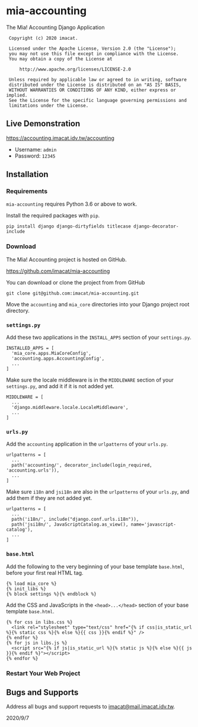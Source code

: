 # mia-accounting

The Mia! Accounting Django Application

```
 Copyright (c) 2020 imacat.

 Licensed under the Apache License, Version 2.0 (the "License");
 you may not use this file except in compliance with the License.
 You may obtain a copy of the License at

     http://www.apache.org/licenses/LICENSE-2.0

 Unless required by applicable law or agreed to in writing, software
 distributed under the License is distributed on an "AS IS" BASIS,
 WITHOUT WARRANTIES OR CONDITIONS OF ANY KIND, either express or implied.
 See the License for the specific language governing permissions and
 limitations under the License.
```

## Live Demonstration

https://accounting.imacat.idv.tw/accounting
* Username: `admin`
* Password: `12345`

## Installation

### Requirements

`mia-accounting` requires Python 3.6 or above to work.

Install the required packages with `pip`.

```
pip install django django-dirtyfields titlecase django-decorator-include
```


### Download

The Mia! Accounting project is hosted on GitHub.

https://github.com/imacat/mia-accounting

You can download or clone
the project from from GitHub

```
git clone git@github.com:imacat/mia-accounting.git
```

Move the `accounting` and `mia_core` directories into your Django project root
directory.

### `settings.py`

Add these two applications in the `INSTALL_APPS` section of your `settings.py`.

```
INSTALLED_APPS = [
  'mia_core.apps.MiaCoreConfig',
  'accounting.apps.AccountingConfig',
  ...
]
```

Make sure the locale middleware is in the `MIDDLEWARE` section of your
`settings.py`, and add it if it is not added yet.

```
MIDDLEWARE = [
  ...
  'django.middleware.locale.LocaleMiddleware',
  ...
]
```

### `urls.py`

Add the `accounting` application in the `urlpatterns` of your `urls.py`.

```
urlpatterns = [
  ...
  path('accounting/', decorator_include(login_required, 'accounting.urls')),
  ...
]
```

Make sure `i18n` and `jsi18n` are also in the `urlpatterns` of your `urls.py`,
and add them if they are not added yet.

```
urlpatterns = [
  ...
  path('i18n/', include("django.conf.urls.i18n")),
  path('jsi18n/', JavaScriptCatalog.as_view(), name='javascript-catalog'),
  ...
]
```

### `base.html`

Add the following to the very beginning of your base template
`base.html`, before your first real HTML tag.

```
{% load mia_core %}
{% init_libs %}
{% block settings %}{% endblock %}
```

Add the CSS and JavaScripts in the `<head>...</head>` section of your
base template `base.html`.

```
{% for css in libs.css %}
  <link rel="stylesheet" type="text/css" href="{% if css|is_static_url %}{% static css %}{% else %}{{ css }}{% endif %}" />
{% endfor %}
{% for js in libs.js %}
  <script src="{% if js|is_static_url %}{% static js %}{% else %}{{ js }}{% endif %}"></script>
{% endfor %}
```

### Restart Your Web Project

## Bugs and Supports

Address all bugs and support requests to imacat@mail.imacat.idv.tw.

2020/9/7
